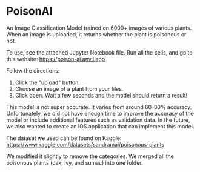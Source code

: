 # PoisonAI
An Image Classification Model trained on 6000+ images of various plants. When an image is uploaded, it returns whether the plant is poisonous or not.

To use, see the attached Jupyter Notebook file. Run all the cells, and go to this website: https://poison-ai.anvil.app

Follow the directions:
1) Click the "upload" button.
2) Choose an image of a plant from your files.
3) Click open. Wait a few seconds and the model should return a result!

This model is not super accurate. It varies from around 60-80% accuracy. Unfortunately, we did not have enough time to improve the accuracy of the model or include additional features such as validation data. In the future, we also wanted to create an iOS application that can implement this model.

The dataset we used can be found on Kaggle: https://www.kaggle.com/datasets/sandramai/poisonous-plants

We modified it slightly to remove the categories. We merged all the poisonous plants (oak, ivy, and sumac) into one folder.

